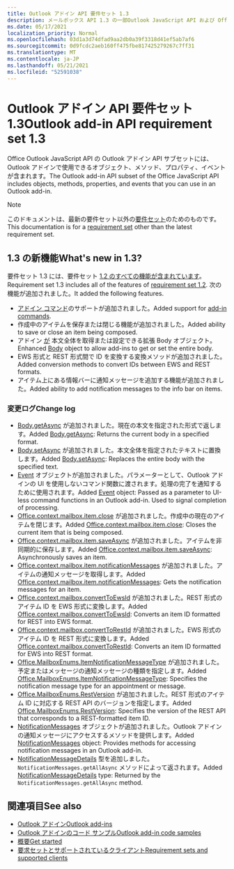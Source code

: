 ```yaml
---
title: Outlook アドイン API 要件セット 1.3
description: メールボックス API 1.3 の一部Outlook JavaScript API および Office JavaScript API 用に導入された機能と API。
ms.date: 05/17/2021
localization_priority: Normal
ms.openlocfilehash: 03d1a3d74dfad9aa2db0a39f3318d41ef5ab7af6
ms.sourcegitcommit: 0d9fcdc2aeb160ff475fbe817425279267c7ff31
ms.translationtype: MT
ms.contentlocale: ja-JP
ms.lasthandoff: 05/21/2021
ms.locfileid: "52591038"
---
```

# <a name="outlook-add-in-api-requirement-set-13"></a><span data-ttu-id="eb1f5-103">Outlook アドイン API 要件セット 1.3</span><span class="sxs-lookup"><span data-stu-id="eb1f5-103">Outlook add-in API requirement set 1.3</span></span>

<span data-ttu-id="eb1f5-104">Office Outlook JavaScript API の Outlook アドイン API サブセットには、Outlook アドインで使用できるオブジェクト、メソッド、プロパティ、イベントが含まれます。</span><span class="sxs-lookup"><span data-stu-id="eb1f5-104">The Outlook add-in API subset of the Office JavaScript API includes objects, methods, properties, and events that you can use in an Outlook add-in.</span></span>

> [!NOTE]
> <span data-ttu-id="eb1f5-105">このドキュメントは、最新の要件セット以外の[要件セット](../../requirement-sets/outlook-api-requirement-sets.md)のためのものです。</span><span class="sxs-lookup"><span data-stu-id="eb1f5-105">This documentation is for a [requirement set](../../requirement-sets/outlook-api-requirement-sets.md) other than the latest requirement set.</span></span>

## <a name="whats-new-in-13"></a><span data-ttu-id="eb1f5-106">1.3 の新機能</span><span class="sxs-lookup"><span data-stu-id="eb1f5-106">What's new in 1.3?</span></span>

<span data-ttu-id="eb1f5-107">要件セット 1.3 には、要件セット [1.2 のすべての機能が含まれています](../requirement-set-1.2/outlook-requirement-set-1.2.md)。</span><span class="sxs-lookup"><span data-stu-id="eb1f5-107">Requirement set 1.3 includes all of the features of [requirement set 1.2](../requirement-set-1.2/outlook-requirement-set-1.2.md).</span></span> <span data-ttu-id="eb1f5-108">次の機能が追加されました。</span><span class="sxs-lookup"><span data-stu-id="eb1f5-108">It added the following features.</span></span>

- <span data-ttu-id="eb1f5-109">[アドイン コマンド](../../../outlook/add-in-commands-for-outlook.md)のサポートが追加されました。</span><span class="sxs-lookup"><span data-stu-id="eb1f5-109">Added support for [add-in commands](../../../outlook/add-in-commands-for-outlook.md).</span></span>
- <span data-ttu-id="eb1f5-110">作成中のアイテムを保存または閉じる機能が追加されました。</span><span class="sxs-lookup"><span data-stu-id="eb1f5-110">Added ability to save or close an item being composed.</span></span>
- <span data-ttu-id="eb1f5-111">アドイン [が](/javascript/api/outlook/office.body?view=outlook-js-1.3&preserve-view=true) 本文全体を取得または設定できる拡張 Body オブジェクト。</span><span class="sxs-lookup"><span data-stu-id="eb1f5-111">Enhanced [Body](/javascript/api/outlook/office.body?view=outlook-js-1.3&preserve-view=true) object to allow add-ins to get or set the entire body.</span></span>
- <span data-ttu-id="eb1f5-112">EWS 形式と REST 形式間で ID を変換する変換メソッドが追加されました。</span><span class="sxs-lookup"><span data-stu-id="eb1f5-112">Added conversion methods to convert IDs between EWS and REST formats.</span></span>
- <span data-ttu-id="eb1f5-113">アイテム上にある情報バーに通知メッセージを追加する機能が追加されました。</span><span class="sxs-lookup"><span data-stu-id="eb1f5-113">Added ability to add notification messages to the info bar on items.</span></span>

### <a name="change-log"></a><span data-ttu-id="eb1f5-114">変更ログ</span><span class="sxs-lookup"><span data-stu-id="eb1f5-114">Change log</span></span>

- <span data-ttu-id="eb1f5-115">[Body.getAsync](/javascript/api/outlook/office.body?view=outlook-js-1.3&preserve-view=true#getasync-coerciontype--options--callback-) が追加されました。現在の本文を指定された形式で返します。</span><span class="sxs-lookup"><span data-stu-id="eb1f5-115">Added [Body.getAsync](/javascript/api/outlook/office.body?view=outlook-js-1.3&preserve-view=true#getasync-coerciontype--options--callback-): Returns the current body in a specified format.</span></span>
- <span data-ttu-id="eb1f5-116">[Body.setAsync](/javascript/api/outlook/office.body?view=outlook-js-1.3&preserve-view=true#setasync-data--options--callback-) が追加されました。本文全体を指定されたテキストに置換します。</span><span class="sxs-lookup"><span data-stu-id="eb1f5-116">Added [Body.setAsync](/javascript/api/outlook/office.body?view=outlook-js-1.3&preserve-view=true#setasync-data--options--callback-): Replaces the entire body with the specified text.</span></span>
- <span data-ttu-id="eb1f5-p102">[Event](/javascript/api/office/office.addincommands.event) オブジェクトが追加されました。パラメーターとして、Outlook アドインの UI を使用しないコマンド関数に渡されます。処理の完了を通知するために使用されます。</span><span class="sxs-lookup"><span data-stu-id="eb1f5-p102">Added [Event](/javascript/api/office/office.addincommands.event) object: Passed as a parameter to UI-less command functions in an Outlook add-in. Used to signal completion of processing.</span></span>
- <span data-ttu-id="eb1f5-119">[Office.context.mailbox.item.close](office.context.mailbox.item.md#methods) が追加されました。作成中の現在のアイテムを閉じます。</span><span class="sxs-lookup"><span data-stu-id="eb1f5-119">Added [Office.context.mailbox.item.close](office.context.mailbox.item.md#methods): Closes the current item that is being composed.</span></span>
- <span data-ttu-id="eb1f5-120">[Office.context.mailbox.item.saveAsync](office.context.mailbox.item.md#methods) が追加されました。アイテムを非同期的に保存します。</span><span class="sxs-lookup"><span data-stu-id="eb1f5-120">Added [Office.context.mailbox.item.saveAsync](office.context.mailbox.item.md#methods): Asynchronously saves an item.</span></span>
- <span data-ttu-id="eb1f5-121">[Office.context.mailbox.item.notificationMessages](office.context.mailbox.item.md#properties) が追加されました。アイテムの通知メッセージを取得します。</span><span class="sxs-lookup"><span data-stu-id="eb1f5-121">Added [Office.context.mailbox.item.notificationMessages](office.context.mailbox.item.md#properties): Gets the notification messages for an item.</span></span>
- <span data-ttu-id="eb1f5-122">[Office.context.mailbox.convertToEwsId](office.context.mailbox.md#methods) が追加されました。REST 形式のアイテム ID を EWS 形式に変換します。</span><span class="sxs-lookup"><span data-stu-id="eb1f5-122">Added [Office.context.mailbox.convertToEwsId](office.context.mailbox.md#methods): Converts an item ID formatted for REST into EWS format.</span></span>
- <span data-ttu-id="eb1f5-123">[Office.context.mailbox.convertToRestId](office.context.mailbox.md#methods) が追加されました。EWS 形式のアイテム ID を REST 形式に変換します。</span><span class="sxs-lookup"><span data-stu-id="eb1f5-123">Added [Office.context.mailbox.convertToRestId](office.context.mailbox.md#methods): Converts an item ID formatted for EWS into REST format.</span></span>
- <span data-ttu-id="eb1f5-124">[Office.MailboxEnums.ItemNotificationMessageType](/javascript/api/outlook/office.mailboxenums.itemnotificationmessagetype?view=outlook-js-1.3&preserve-view=true) が追加されました。予定またはメッセージの通知メッセージの種類を指定します。</span><span class="sxs-lookup"><span data-stu-id="eb1f5-124">Added [Office.MailboxEnums.ItemNotificationMessageType](/javascript/api/outlook/office.mailboxenums.itemnotificationmessagetype?view=outlook-js-1.3&preserve-view=true): Specifies the notification message type for an appointment or message.</span></span>
- <span data-ttu-id="eb1f5-125">[Office.MailboxEnums.RestVersion](/javascript/api/outlook/office.mailboxenums.restversion?view=outlook-js-1.3&preserve-view=true) が追加されました。REST 形式のアイテム ID に対応する REST API のバージョンを指定します。</span><span class="sxs-lookup"><span data-stu-id="eb1f5-125">Added [Office.MailboxEnums.RestVersion](/javascript/api/outlook/office.mailboxenums.restversion?view=outlook-js-1.3&preserve-view=true): Specifies the version of the REST API that corresponds to a REST-formatted item ID.</span></span>
- <span data-ttu-id="eb1f5-126">[NotificationMessages](/javascript/api/outlook/office.notificationmessages?view=outlook-js-1.3&preserve-view=true) オブジェクトが追加されました。Outlook アドインの通知メッセージにアクセスするメソッドを提供します。</span><span class="sxs-lookup"><span data-stu-id="eb1f5-126">Added [NotificationMessages](/javascript/api/outlook/office.notificationmessages?view=outlook-js-1.3&preserve-view=true) object: Provides methods for accessing notification messages in an Outlook add-in.</span></span>
- <span data-ttu-id="eb1f5-127">[NotificationMessageDetails](/javascript/api/outlook/office.notificationmessagedetails?view=outlook-js-1.3&preserve-view=true) 型を追加しました。`NotificationMessages.getAllAsync` メソッドによって返されます。</span><span class="sxs-lookup"><span data-stu-id="eb1f5-127">Added [NotificationMessageDetails](/javascript/api/outlook/office.notificationmessagedetails?view=outlook-js-1.3&preserve-view=true) type: Returned by the `NotificationMessages.getAllAsync` method.</span></span>

## <a name="see-also"></a><span data-ttu-id="eb1f5-128">関連項目</span><span class="sxs-lookup"><span data-stu-id="eb1f5-128">See also</span></span>

- [<span data-ttu-id="eb1f5-129">Outlook アドイン</span><span class="sxs-lookup"><span data-stu-id="eb1f5-129">Outlook add-ins</span></span>](../../../outlook/outlook-add-ins-overview.md)
- [<span data-ttu-id="eb1f5-130">Outlook アドインのコード サンプル</span><span class="sxs-lookup"><span data-stu-id="eb1f5-130">Outlook add-in code samples</span></span>](https://developer.microsoft.com/outlook/gallery/?filterBy=Outlook,Samples,Add-ins)
- [<span data-ttu-id="eb1f5-131">概要</span><span class="sxs-lookup"><span data-stu-id="eb1f5-131">Get started</span></span>](../../../quickstarts/outlook-quickstart.md)
- [<span data-ttu-id="eb1f5-132">要求セットとサポートされているクライアント</span><span class="sxs-lookup"><span data-stu-id="eb1f5-132">Requirement sets and supported clients</span></span>](../../requirement-sets/outlook-api-requirement-sets.md)
